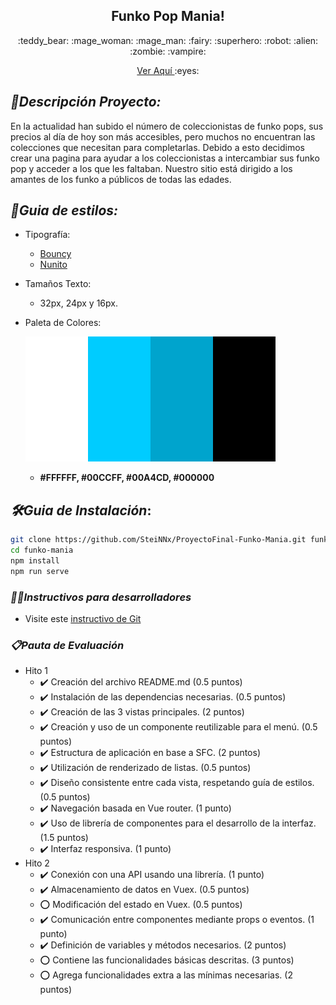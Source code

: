 <p align="center">
    <h2 align="center">
        Funko Pop Mania!
    </h2>
    <p align="center"> 
        :teddy_bear: :mage_woman: :mage_man: :fairy: :superhero: :robot: :alien: :zombie: :vampire:
    </p>
    <p align="center">
        <a href="https://proyecto-final-funko-mania.vercel.app/" target="_blank">
            Ver Aquí
        </a>
        :eyes:
    </p>
</p>

## _:scroll:Descripción Proyecto:_

En la actualidad han subido el número de coleccionistas de funko pops, sus precios al día de hoy son más accesibles, pero muchos no encuentran las colecciones que necesitan para completarlas. 
Debido a esto decidimos crear una pagina para ayudar a los coleccionistas a intercambiar sus funko pop y acceder a los que les faltaban.
Nuestro sitio está dirigido a los amantes de los funko a públicos de todas las edades.

## _:art:Guia de estilos:_
- Tipografía: 
    - [Bouncy](https://www.dafont.com/es/bouncy-2.font)
    - [Nunito](https://fonts.google.com/specimen/Nunito?query=nunito)
- Tamaños Texto:
    - 32px, 24px y 16px.
- Paleta de Colores:

    ![ImagenPaletaColores](./docs/img/colorscheme.png) 
    - **#FFFFFF, #00CCFF, #00A4CD, #000000**

## _:hammer_and_wrench:Guia de Instalación_:

```bash
git clone https://github.com/SteiNNx/ProyectoFinal-Funko-Mania.git funko-mania
cd funko-mania
npm install
npm run serve
```

### _:woman_technologist:Instructivos para desarrolladores_
- Visite este [instructivo de Git](docs/git-commands.md)

### _:clipboard:Pauta de Evaluación_

- Hito 1
    - :heavy_check_mark: Creación del archivo README.md (0.5 puntos)
    - :heavy_check_mark: Instalación de las dependencias necesarias. (0.5 puntos)
    - :heavy_check_mark: Creación de las 3 vistas principales. (2 puntos)
    - :heavy_check_mark: Creación y uso de un componente reutilizable para el menú. (0.5 puntos)
    - :heavy_check_mark: Estructura de aplicación en base a SFC. (2 puntos)
    - :heavy_check_mark: Utilización de renderizado de listas. (0.5 puntos)
    - :heavy_check_mark: Diseño consistente entre cada vista, respetando guía de estilos. (0.5 puntos)
    - :heavy_check_mark: Navegación basada en Vue router. (1 punto)
    - :heavy_check_mark: Uso de librería de componentes para el desarrollo de la interfaz. (1.5 puntos)
    - :heavy_check_mark: Interfaz responsiva. (1 punto)
- Hito 2
    - :heavy_check_mark: Conexión con una API usando una librería. (1 punto)
    - :heavy_check_mark: Almacenamiento de datos en Vuex. (0.5 puntos)
    - :o: Modificación del estado en Vuex. (0.5 puntos)
    - :heavy_check_mark: Comunicación entre componentes mediante props o eventos. (1 punto)
    - :heavy_check_mark: Definición de variables y métodos necesarios. (2 puntos)
    - :o: Contiene las funcionalidades básicas descritas. (3 puntos)
    - :o: Agrega funcionalidades extra a las mínimas necesarias. (2 puntos)


